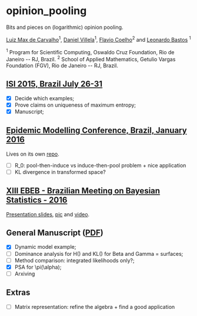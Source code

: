 # opinion_pooling

Bits and pieces on (logarithmic) opinion pooling.

[Luiz Max de Carvalho](http://lmfcarvalho.org/about/)<sup>1</sup>, [Daniel Villela](http://www.procc.fiocruz.br/Members/dvillela)<sup>1</sup>, [Flavio Coelho](http://fccoelho.github.io/)<sup>2</sup> and [Leonardo Bastos](http://www.procc.fiocruz.br/Members/lsbastos) <sup>1</sup>
 
<sup>1</sup> Program for Scientific Computing, Oswaldo Cruz Foundation, Rio de Janeiro -- RJ, Brazil.
<sup>2</sup> School of Applied Mathematics, Getulio Vargas Foundation (FGV), Rio de Janeiro -- RJ, Brazil.

## [ISI 2015, Brazil July 26-31](https://github.com/maxbiostat/opinion_pooling/tree/master/WSC2015)
- [x] Decide which examples;
- [x] Prove claims on uniqueness of maximum entropy;
- [x] Manuscript;

## [Epidemic Modelling Conference, Brazil, January 2016](http://math-epidemics.emap.fgv.br/)
Lives on its own [repo](https://github.com/maxbiostat/R0_uncertainty).
- [ ] R_0: pool-then-induce vs induce-then-pool problem + nice application
- [ ] KL divergence in transformed space?

## [XIII EBEB - Brazilian Meeting on Bayesian Statistics - 2016](http://www.redeabe.org.br/ebeb2016/)
[Presentation slides](https://github.com/maxbiostat/opinion_pooling/blob/master/EBEB_2016/PRESENTATION/lmcarvalho_etal_ebeb_2016.pdf), [pic](https://www.flickr.com/photos/71896367@N06/25559117746/in/album-72157664878730109/) and [video](https://youtu.be/MGft1XnW3es?list=PL3T2Ppt4bgDJBiGZlan-qNY6PsLOGXdAB).

## General Manuscript ([PDF](https://github.com/maxbiostat/opinion_pooling/blob/master/manuscript/Carvalho_etal_pooling.pdf))
- [x] Dynamic model example;
- [ ] Dominance analysis for H() and KL() for Beta and Gamma = surfaces;
- [ ] Method comparison: integrated likelihoods only?;
- [x] PSA for \pi(\alpha);
- [ ] Arxiving

## Extras
- [ ] Matrix representation: refine the algebra + find a good application

